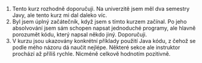 1. Tento kurz rozhodně doporučuji. Na univerzitě jsem měl dva semestry Javy, ale tento kurz mi dal daleko víc.
2. Byl jsem úplný začátečník, když jsem s tímto kurzem začínal. Po jeho absolvování jsem sám schopen napsat jednoduché programy, ale hlavně porozumět kódu, který napsal někdo jiný. Doporučuji.
3. V kurzu jsou ukazovány konkrétní příklady použití Java kódu, z čehož se podle mého názoru dá naučit nejlépe. Některé sekce ale instruktor prochází až příliš rychle. Nicméně celkově hodnotím pozitivně.
